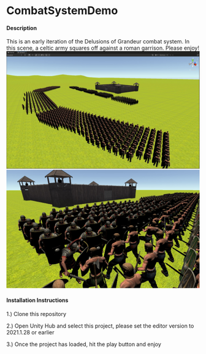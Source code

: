 # CombatSystemDemo
#### Description
This is an early iteration of the Delusions of Grandeur combat system. In this scene, a celtic army squares off against a roman garrison. Please enjoy!
![alt text](https://github.com/Christian-Smola/CombatSystemDemo/blob/main/CombatSystemDemo/Assets/Resources/Screenshots/Screenshot%205.jpg)
![alt text](https://github.com/Christian-Smola/CombatSystemDemo/blob/main/CombatSystemDemo/Assets/Resources/Screenshots/Screenshot%201.jpg)
#### Installation Instructions
1.) Clone this repository

2.) Open Unity Hub and select this project, please set the editor version to 2021.1.28 or earlier

3.) Once the project has loaded, hit the play button and enjoy
